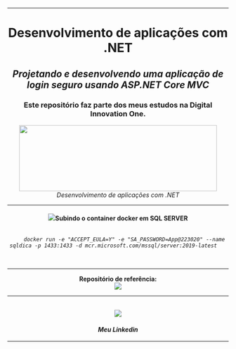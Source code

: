 <hr/>
<div align="center">
    <h1>Desenvolvimento de aplicações com .NET</h1>
    <h2><i>Projetando e desenvolvendo uma aplicação de login seguro usando ASP.NET Core MVC</i></h2>
    <h3>Este repositório faz parte dos meus estudos na Digital Innovation One.</h3>
    <img src="https://hermes.digitalinnovation.one/site/images/logo-footer.png" width="450" height="150">
    <i>Desenvolvimento de aplicações com .NET</i>
    <hr/>
    <h4><img src="https://img.icons8.com/nolan/50/docker.png"/>Subindo o container docker em SQL SERVER</h4>
    <div>
    <code>    
    <i>docker run -e "ACCEPT_EULA=Y" -e "SA_PASSWORD=App@223020" --name sqldica -p 1433:1433 -d mcr.microsoft.com/mssql/server:2019-latest</i>   
    </code>
    <br><br>
    <hr/>
</div>             
</div>
<div align="center">
    <b>Repositório de referência:</b><br>
    <a href="https://github.com/leandrobianch/curso-dio-arquitetura-back-e-front-end"><img src="https://img.icons8.com/ios-filled/50/000000/github.png"/></a>
    <hr/>
</div>
<div align="center">
    <br>
    <a href="https://www.linkedin.com/in/douglasvlm/" target="_blank"><img src="https://img.shields.io/badge/-LinkedIn-%230077B5?style=for-the-badge&logo=linkedin&logoColor=white" target="_blank"></a>  
    <h4><i>Meu Linkedin</i></h4>
    <hr/>
</div>     
